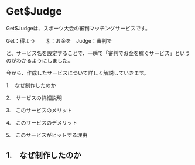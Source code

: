 # Get$Judge

Get$Judgeは、スポーツ大会の審判マッチングサービスです。

Get：得よう　　＄：お金を　Judge：審判で

と、サービス名を設定することで、一瞬で「審判でお金を稼ぐサービス」というのがわかるようにしました。

今から、作成したサービスについて詳しく解説していきます。



1.　なぜ制作したのか

2.　サービスの詳細説明

3.　このサービスのメリット

4.　このサービスのデメリット

5.　このサービスがヒットする理由

## 1.　なぜ制作したのか

